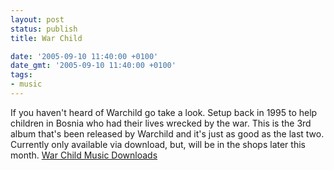 ```yaml
---
layout: post
status: publish
title: War Child

date: '2005-09-10 11:40:00 +0100'
date_gmt: '2005-09-10 11:40:00 +0100'
tags:
- music
---
```

If you haven't heard of Warchild go take a look. Setup back in 1995 to help children in Bosnia who had their lives wrecked by the war.
This is the 3rd album that's been released by Warchild and it's just as good as the last two. Currently only available via download, but, will be in the shops later this month.
<a href="http://www.7digital.com/shops/default.aspx?shop=15" target="_blank">War Child Music Downloads</a>
